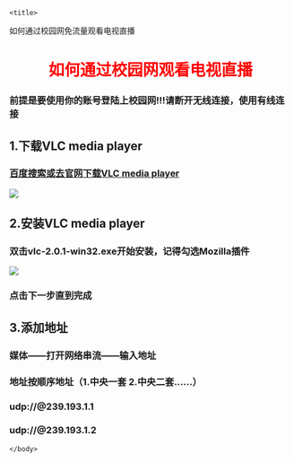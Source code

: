 
<!DOCTYPE html>

<html>
	
<head>
	
	<title>
如何通过校园网免流量观看电视直播
</title>
	
</head>
	
<body>


<h1 style="color:red;text-align:center"> 如何通过校园网观看电视直播        </h1>
<h3>前提是要使用你的账号登陆上校园网!!!<strong>请断开无线连接，使用有线连接</strong></h3>
<h2>  1.下载VLC media player</h2>
<a href="http://rj.baidu.com/soft/detail/12124.html?ald"><h3>百度搜索或去官网下载VLC media player</h3>
	<img src="http://img1sw.baidu.com/soft/4d/12124/9a639df7f1e7a851776f0aba2def1099.png" />
</a>
<h2>2.安装VLC media player</h2>
<h3>  双击vlc-2.0.1-win32.exe开始安装，记得勾选Mozilla插件</h3>
<img src="http://imgsrc.baidu.com/forum/w%3D580/sign=84fd73838794a4c20a23e7233ef51bac/b0a8d833c895d143ff3e76af73f082025baf0785.jpg"><h3>点击下一步直到完成</h3>
<h2> 3.添加地址</h2>
<h3>  媒体——打开网络串流——输入地址</h3>
<h3>   地址按顺序地址（1.中央一套 2.中央二套......）</h3>
<h3>                            udp://@239.193.1.1</h3>
<h3>                            udp://@239.193.1.2</h3> 



	</body>

</html>

